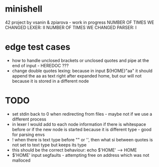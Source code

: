 # minishell

42 project by vsanin & zpiarova - work in progress
NUMBER OF TIMES WE CHANGED LEXER: II
NUMBER OF TIMES WE CHANGED PARSER: I	

# edge test cases
- how to handle unclosed brackets or unclosed quotes and pipe at the end of input - HEREDOC ???
- change double quotes lexing: because in input ${HOME}"aa" it should append the aa as text right after expanded home, but our will not because it is stored in a different node

# TODO
- set stdin back to 0 when redirecting from files - maybe not if we use a different process
- in lexer I would add to each node information if there is whitespace before or if the new node is started because it is different type - good for parsing envs
- ! when there is text type before "" or '', then what si between quotes is not set to text type but keeps its type
- this should be the correct behaviour: echo $'HOME' --> HOME
-  $'HOME' input segfaults - attempting free on address which was not malloced
